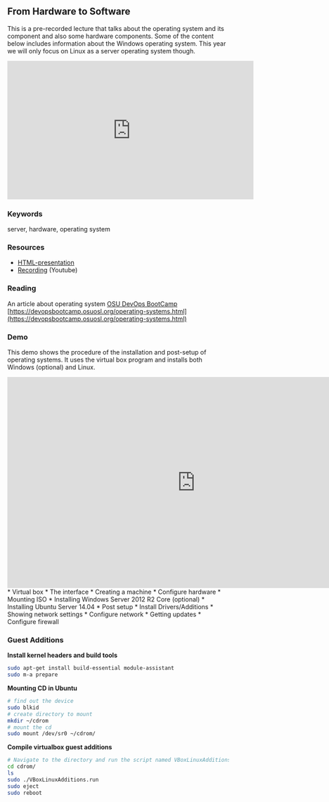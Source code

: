 ## From Hardware to Software

This is a pre-recorded lecture that talks about the operating system and its component and also some hardware components. 
Some of the content below includes information about the Windows operating system. 
This year we will only focus on Linux as a server operating system though.

<iframe width="560" height="315" src="https://www.youtube.com/embed/V2B21MCQ0GM?t=10m23s&list=PLSWJPPj5sKmr_PkB_qU4SAA-B5Rv4ICF2" frameborder="0" allowfullscreen></iframe>

### Keywords
server, hardware, operating system

### Resources
- [HTML-presentation](https://cdn.rawgit.com/1dv031/syllabus/master/lectures/part_2/03_Server-from-hardware-to-software/index.html#/)
- [Recording](https://youtu.be/V2B21MCQ0GM?t=10m22s&list=PLSWJPPj5sKmr_PkB_qU4SAA-B5Rv4ICF2) (Youtube)

### Reading
An article about operating system [OSU DevOps BootCamp](https://devopsbootcamp.osuosl.org) <br />
[https://devopsbootcamp.osuosl.org/operating-systems.html](https://devopsbootcamp.osuosl.org/operating-systems.html)

### Demo
This demo shows the procedure of the installation and post-setup of operating systems. It uses the virtual box program and installs both Windows (optional) and Linux.


<iframe width="853" height="480" src="https://www.youtube.com/embed/cRTm7FO3w98?rel=0" frameborder="0" allowfullscreen></iframe>
* Virtual box
  * The interface
  * Creating a machine
  * Configure hardware
  * Mounting ISO
* Installing Windows Server 2012 R2 Core (optional)
* Installing Ubuntu Server 14.04
* Post setup
  * Install Drivers/Additions
  * Showing network settings
  * Configure network
  * Getting updates
  * Configure firewall

### Guest Additions
**Install kernel headers and build tools**
```bash
sudo apt-get install build-essential module-assistant
sudo m-a prepare
```

**Mounting CD in Ubuntu**
```bash
# find out the device
sudo blkid
# create directory to mount
mkdir ~/cdrom
# mount the cd
sudo mount /dev/sr0 ~/cdrom/
```

**Compile virtualbox guest additions**
```bash
# Navigate to the directory and run the script named VBoxLinuxAdditions.run
cd cdrom/
ls
sudo ./VBoxLinuxAdditions.run
sudo eject
sudo reboot
```